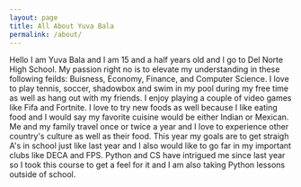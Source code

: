 ```yaml
---
layout: page
title: All About Yuva Bala
permalink: /about/
---
```


Hello I am Yuva Bala and I am 15 and a half years old and I go to Del Norte High School. My passion right no is to elevate my understanding in these following feilds: Buisness, Economy, Finance, and Computer Science. I love to play tennis, soccer, shadowbox and swim in my pool during my free time as well as hang out with my friends. I enjoy playing a couple of video games like Fifa and Fortnite. I love to try new foods as well because I like eating food and I would say my favorite cuisine would be either Indian or Mexican. Me and my family travel once or twice a year and I love to experience other country's culture as well as their food. This year my goals are to get straigh A's in school just like last year and I also would like to go far in my important clubs like DECA and FPS. Python and CS have intrigued me since last year so I took this course to get a feel for it and I am also taking Python lessons outside of school. 
